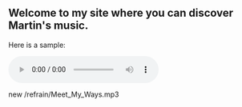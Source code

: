 
## Welcome to my site where you can discover Martin's music.
Here is a sample:

<audio controls
  src="/refrain/Meet_My_Ways.mp3" type="audio/mpeg">
Your browser does not support the audio element.
</audio>

new
/refrain/Meet_My_Ways.mp3
